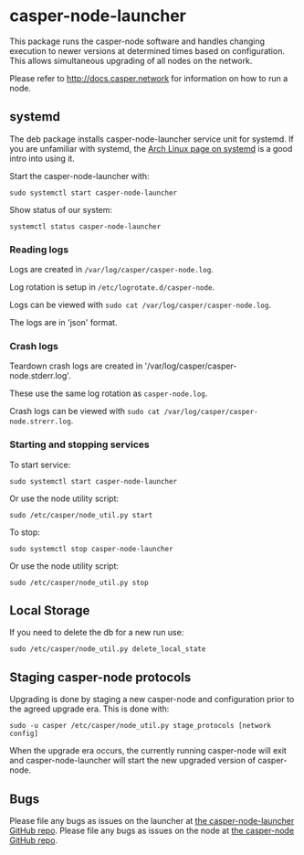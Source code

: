 # casper-node-launcher

This package runs the casper-node software and handles changing execution to newer versions at
determined times based on configuration.  This allows simultaneous upgrading of all nodes on the
network.

Please refer to http://docs.casper.network for information on how to run a node.

## systemd

The deb package installs casper-node-launcher service unit for systemd.  If you are unfamiliar with systemd,
the [Arch Linux page on systemd](https://wiki.archlinux.org/index.php/systemd) is a good intro into using it.

Start the casper-node-launcher with:

`sudo systemctl start casper-node-launcher`

Show status of our system:

`systemctl status casper-node-launcher`

### Reading logs

Logs are created in `/var/log/casper/casper-node.log`.

Log rotation is setup in `/etc/logrotate.d/casper-node`.

Logs can be viewed with `sudo cat /var/log/casper/casper-node.log`.  

The logs are in 'json' format.

### Crash logs

Teardown crash logs are created in '/var/log/casper/casper-node.stderr.log'.

These use the same log rotation as `casper-node.log`.

Crash logs can be viewed with `sudo cat /var/log/casper/casper-node.strerr.log`.


### Starting and stopping services

To start service:

`sudo systemctl start casper-node-launcher`

Or use the node utility script:

`sudo /etc/casper/node_util.py start`

To stop:

`sudo systemctl stop casper-node-launcher`

Or use the node utility script:

`sudo /etc/casper/node_util.py stop`

## Local Storage

If you need to delete the db for a new run use:

`sudo /etc/casper/node_util.py delete_local_state`

## Staging casper-node protocols

Upgrading is done by staging a new casper-node and configuration prior to the agreed upgrade era. This is done with:

`sudo -u casper /etc/casper/node_util.py stage_protocols [network config]`

When the upgrade era occurs, the currently running casper-node will exit and casper-node-launcher will
start the new upgraded version of casper-node.

## Bugs

Please file any bugs as issues on the launcher at [the casper-node-launcher GitHub repo](https://github.com/casper-network/casper-node-launcher).
Please file any bugs as issues on the node at [the casper-node GitHub repo](https://github.com/casper-network/casper-node).
